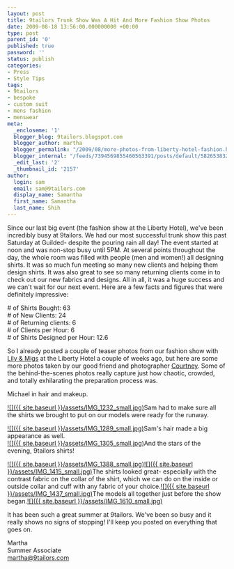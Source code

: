 ```yaml
---
layout: post
title: 9tailors Trunk Show Was A Hit And More Fashion Show Photos
date: 2009-08-18 13:56:00.000000000 +00:00
type: post
parent_id: '0'
published: true
password: ''
status: publish
categories:
- Press
- Style Tips
tags:
- 9tailors
- bespoke
- custom suit
- mens fashion
- menswear
meta:
  _encloseme: '1'
  blogger_blog: 9tailors.blogspot.com
  blogger_author: martha
  blogger_permalink: "/2009/08/more-photos-from-liberty-hotel-fashion.html"
  blogger_internal: "/feeds/7394569855460563391/posts/default/5826538326973548835"
  _edit_last: '2'
  _thumbnail_id: '2157'
author:
  login: sam
  email: sam@9tailors.com
  display_name: Samantha
  first_name: Samantha
  last_name: Shih
---
```

Since our last big event (the fashion show at the Liberty Hotel), we've been incredibly busy at 9tailors. We had our most successful trunk show this past Saturday at Guilded- despite the pouring rain all day! The event started at noon and was non-stop busy until 5PM. At several points throughout the day, the whole room was filled with people (men and women!) all designing shirts. It was so much fun meeting so many new clients and helping them design shirts. It was also great to see so many returning clients come in to check out our new fabrics and designs. All in all, it was a huge success and we can't wait for our next event. Here are a few facts and figures that were definitely impressive:

\# of Shirts Bought: 63  
\# of New Clients: 24  
\# of Returning clients: 6  
\# of Clients per Hour: 6  
\# of Shirts Designed per Hour: 12.6

So I already posted a couple of teaser photos from our fashion show with [Lily & Migs](http://www.lilyandmigs.com/lilyandmigs.com/Lily_%26_Migs_Clothing_Habit.html) at the Liberty Hotel a couple of weeks ago, but here are some more photos taken by our good friend and photographer [Courtney](http://www.lenscapproductions.com/index2.php). Some of the behind-the-scenes photos really capture just how chaotic, crowded, and totally exhilarating the preparation process was.

Michael in hair and makeup.

[![]({{ site.baseurl }}/assets/IMG_1232_small.jpg)](http://1.bp.blogspot.com/_vD5aUw8ycQs/SpvKmJR3LMI/AAAAAAAAAD4/5CNjqTeFUpA/s1600-h/IMG_1232_small.jpg)Sam had to make sure all the shirts we brought to put on our models were ready for the runway.

[![]({{ site.baseurl }}/assets/IMG_1289_small.jpg)](http://1.bp.blogspot.com/_vD5aUw8ycQs/SpvL13jwspI/AAAAAAAAAEo/dAhLHpkyqe4/s1600-h/IMG_1289_small.jpg)Sam's hair made a big appearance as well.  
[![]({{ site.baseurl }}/assets/IMG_1305_small.jpg)](http://3.bp.blogspot.com/_vD5aUw8ycQs/SpvNZlhjG4I/AAAAAAAAAFI/6wA1hMxDxMk/s1600-h/IMG_1305_small.jpg)And the stars of the evening, 9tailors shirts!

[![]({{ site.baseurl }}/assets/IMG_1388_small.jpg)](http://3.bp.blogspot.com/_vD5aUw8ycQs/SpvLL7Bu5kI/AAAAAAAAAEY/vw5LdZSTRfk/s1600-h/IMG_1388_small.jpg)[![]({{ site.baseurl }}/assets/IMG_1415_small.jpg)](http://4.bp.blogspot.com/_vD5aUw8ycQs/SpvMEg5oUhI/AAAAAAAAAEw/-pg-fPFoKFw/s1600-h/IMG_1415_small.jpg)The shirts looked great- especially with the contrast fabric on the collar of the shirt, which we can do on the inside or outside collar and cuff with any fabric of your choice.[![]({{ site.baseurl }}/assets/IMG_1437_small.jpg)](http://2.bp.blogspot.com/_vD5aUw8ycQs/SpvMJgRWjhI/AAAAAAAAAE4/18oh6FxDpBc/s1600-h/IMG_1437_small.jpg)The models all together just before the show began.[![]({{ site.baseurl }}/assets/IMG_1610_small.jpg)](http://2.bp.blogspot.com/_vD5aUw8ycQs/SpvS2kCal1I/AAAAAAAAAFY/b_TYhsORcrg/s1600-h/IMG_1610_small.jpg)

It has been such a great summer at 9tailors. We've been so busy and it really shows no signs of stopping! I'll keep you posted on everything that goes on.

Martha  
Summer Associate  
martha@9tailors.com